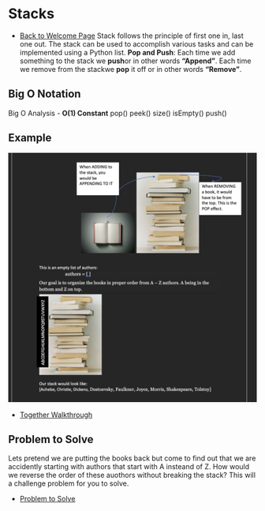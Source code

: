 # Stacks
- [Back to Welcome Page](https://github.com/MarisabelTrejo/data-structure/blob/main/Welcome.md)
Stack follows the principle of first one in, last one out. The stack can be used to accomplish various tasks and can be implemented using a Python list.
**Pop and Push**: Each time we add something to the stack we **push**or in other words **“Append”**. Each time we remove from the stackwe **pop** it off or in other words **“Remove”**.

## Big O Notation
Big O Analysis - **O(1) Constant**
pop()
peek()
size()
isEmpty()
push()

## Example
![Working Together](Images/stack.jpeg)
 - [Together Walkthrough](stacks_tutorial.py)

## Problem to Solve
Lets pretend we are putting the books back but come to find out that we are accidently starting with authors that start with A insteand of Z.
How would we reverse the order of these auothors without breaking the stack? This will a challenge problem for you to solve.

- [Problem to Solve](stack_problem.py)



